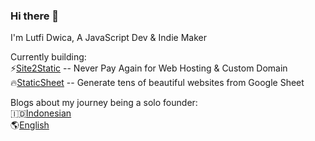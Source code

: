 
### Hi there 👋
I'm Lutfi Dwica, A JavaScript Dev & Indie Maker

Currently building:  
⚡[Site2Static](https://site2static.com) -- Never Pay Again for Web Hosting & Custom Domain  
🔥[StaticSheet](https://staticsheet.com) -- Generate tens of beautiful websites from Google Sheet  

Blogs about my journey being a solo founder:  
🇮🇩[Indonesian](https://indo.substack.com)  
🌎[English](https://solo.substack.com)  